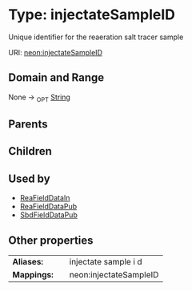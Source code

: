 
# Type: injectateSampleID


Unique identifier for the reaeration salt tracer sample

URI: [neon:injectateSampleID](https://data.neonscience.org/injectateSampleID)


## Domain and Range

None ->  <sub>OPT</sub> [String](types/String.md)

## Parents


## Children


## Used by

 * [ReaFieldDataIn](ReaFieldDataIn.md)
 * [ReaFieldDataPub](ReaFieldDataPub.md)
 * [SbdFieldDataPub](SbdFieldDataPub.md)

## Other properties

|  |  |  |
| --- | --- | --- |
| **Aliases:** | | injectate sample i d |
| **Mappings:** | | neon:injectateSampleID |

